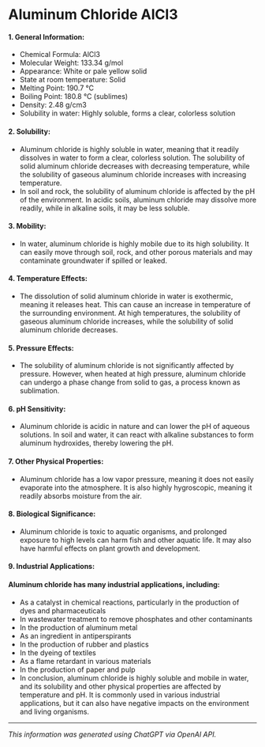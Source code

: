 # Aluminum Chloride AlCl3
#### 1. General Information:
*  Chemical Formula:
AlCl3
*  Molecular Weight:
133.34 g/mol
*  Appearance:
White or pale yellow solid
*  State at room temperature:
Solid
*  Melting Point:
190.7 °C
*  Boiling Point:
180.8 °C (sublimes)
*  Density:
2.48 g/cm3
*  Solubility in water:
Highly soluble, forms a clear, colorless solution
#### 2. Solubility:
* Aluminum chloride is highly soluble in water, meaning that it readily dissolves in water to form a clear, colorless solution. The solubility of solid aluminum chloride decreases with decreasing temperature, while the solubility of gaseous aluminum chloride increases with increasing temperature.
* In soil and rock, the solubility of aluminum chloride is affected by the pH of the environment. In acidic soils, aluminum chloride may dissolve more readily, while in alkaline soils, it may be less soluble.
#### 3. Mobility:
* In water, aluminum chloride is highly mobile due to its high solubility. It can easily move through soil, rock, and other porous materials and may contaminate groundwater if spilled or leaked.
#### 4. Temperature Effects:
* The dissolution of solid aluminum chloride in water is exothermic, meaning it releases heat. This can cause an increase in temperature of the surrounding environment. At high temperatures, the solubility of gaseous aluminum chloride increases, while the solubility of solid aluminum chloride decreases.
#### 5. Pressure Effects:
* The solubility of aluminum chloride is not significantly affected by pressure. However, when heated at high pressure, aluminum chloride can undergo a phase change from solid to gas, a process known as sublimation.
#### 6. pH Sensitivity:
* Aluminum chloride is acidic in nature and can lower the pH of aqueous solutions. In soil and water, it can react with alkaline substances to form aluminum hydroxides, thereby lowering the pH.
#### 7. Other Physical Properties:
* Aluminum chloride has a low vapor pressure, meaning it does not easily evaporate into the atmosphere. It is also highly hygroscopic, meaning it readily absorbs moisture from the air.
#### 8. Biological Significance:
* Aluminum chloride is toxic to aquatic organisms, and prolonged exposure to high levels can harm fish and other aquatic life. It may also have harmful effects on plant growth and development.
#### 9. Industrial Applications:
#### Aluminum chloride has many industrial applications, including:
*  As a catalyst in chemical reactions, particularly in the production of dyes and pharmaceuticals
*  In wastewater treatment to remove phosphates and other contaminants
*  In the production of aluminum metal
*  As an ingredient in antiperspirants
*  In the production of rubber and plastics
*  In the dyeing of textiles
*  As a flame retardant in various materials
*  In the production of paper and pulp
* In conclusion, aluminum chloride is highly soluble and mobile in water, and its solubility and other physical properties are affected by temperature and pH. It is commonly used in various industrial applications, but it can also have negative impacts on the environment and living organisms.
______________________________________________________________
*This information was generated using ChatGPT via OpenAI API.*